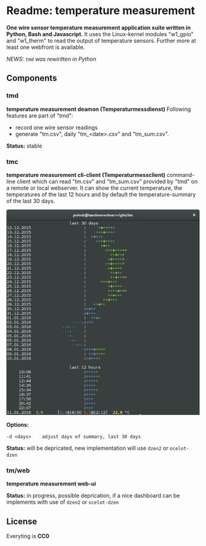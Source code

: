 # Readme: temperature measurement

**One wire sensor temperature measurement application suite written in Python, Bash and Javascript.**
It uses the Linux-kernel modules "w1_gpio" and "w1_therm" to read the output of temperature sensors. Further more at least one webfront is available.

*NEWS: `tmd` was rewiritten in Python*

## Components

### tmd
**temperature measurement deamon (Temperaturmessdienst)**
Following features are part of "tmd":
 - record one wire sensor readings
 - generate "tm.csv", daily "tm\_\<date\>.csv" and "tm\_sum.csv".

**Status:** stable

### tmc
**temperature measurement cli-client (Temperaturmessclient)**
command-line client which can read "tm.csv" and "tm_sum.csv" provided by "tmd" on a remote or local webserver. It can show the current temperature, the temperatures of the last 12 hours and by default the temperature-summary of the last 30 days.

![tmc](/tmc.png)

**Options:**
```
-d <days>    adjust days of summary, last 30 days
```

**Status:** will be depricated, new implementation will use `dzen2` or `ocelot-dzen`

### tm/web
**temperature measurement web-ui**

**Status:** in progress, possible deprication, if a nice dashboard can be implements with use of `dzen2` or `ocelot-dzen`


## License

Everyting is **CC0**

